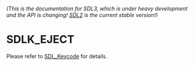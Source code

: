 ###### (This is the documentation for SDL3, which is under heavy development and the API is changing! [SDL2](https://wiki.libsdl.org/SDL2/) is the current stable version!)
# SDLK_EJECT

Please refer to [SDL_Keycode](SDL_Keycode) for details.


